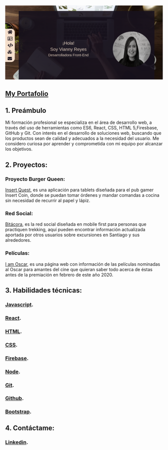 ![logo](readmeImg/portafolio.png)

## [My Portafolio](https://portafolio-437cd.web.app/)

## 1. Preámbulo

Mi formación profesional se especializa en el área de desarrollo web, a través del uso de herramientas como ES6, React, CSS, HTML 5,Firesbase, GitHub y Git. Con interés en el desarrollo de soluciones web, buscando que los productos sean de calidad y adecuados a la necesidad del usuario. Me considero curiosa por aprender y comprometida con mi equipo por alcanzar los objetivos.

## 2. Proyectos:

### Proyecto Burger Queen:

[Insert Quest](https://burger-queen-5875f.firebaseapp.com), es una aplicación para tablets diseñada para el pub gamer Insert Coin, donde se puedan tomar órdenes y mandar comandas a cocina sin necesidad de recurrir al papel y lápiz.

### Red Social:

[Bitácora](https://bitacora-v1.web.app/#/singIn), es la red social diseñada en mobile first para personas que practiquen trekking, aquí pueden encontrar información actualizada aportada por otros usuarios sobre excursiones en Santiago y sus alrededores.

### Películas:

[I am Oscar](https://tamaramunoz.github.io/SCL012-proyecto-peliculas/src/index.html), es una página web con información de las películas nominadas al Oscar para amantes del cine que quieran saber todo acerca de éstas antes de la premiación en febrero de este año 2020.

## 3. Habilidades técnicas:

### [Javascript](https://developer.mozilla.org/es/docs/Web/JavaScript).

### [React](https://es.reactjs.org).

### [HTML](https://developer.mozilla.org/es/docs/Web/HTML).

### [CSS](https://developer.mozilla.org/es/docs/Web/CSS).

### [Firebase](https://firebase.google.com/?hl=es).

### [Node](https://nodejs.org/es/).

### [Git](https://git-scm.com/).

### [Github]().

### [Bootstrap](https://getbootstrap.com).

## 4. Contáctame:

### [Linkedin](https://www.linkedin.com/in/vianny-reyes-65b919157).
